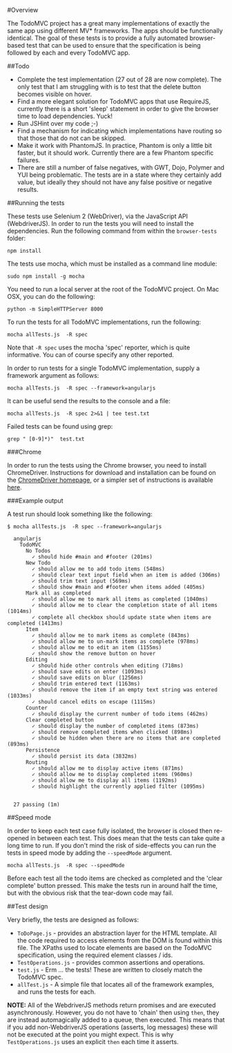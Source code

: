 #Overview

The TodoMVC project has a great many implementations of exactly the same app using different MV* frameworks. The apps should be functionally identical. The goal of these tests is to provide a fully automated browser-based test that can be used to ensure that the specification is being followed by each and every TodoMVC app.

##Todo

 + Complete the test implementation (27 out of 28 are now complete). The only test that I am struggling with is to test that the delete button becomes visible on hover.
 + Find a more elegant solution for TodoMVC apps that use RequireJS, currently there is a short 'sleep' statement in order to give the browser time to load dependencies. Yuck!
 + Run JSHint over my code ;-)
 + Find a mechanism for indicating which implementations have routing so that those that do not can be skipped.
 + Make it work with PhantomJS. In practice, Phantom is only a little bit faster, but it should work. Currently there are a few Phantom specific failures.
 + There are still a number of false negatives, with GWT, Dojo, Polymer and YUI being problematic. The tests are in a state where they certainly add value, but ideally they should not have any false positive or negative results.

##Running the tests

These tests use Selenium 2 (WebDriver), via the JavaScript API (WebdriverJS).  In order to run the tests you will need to install the dependencies. Run the following command from within the `browser-tests` folder:

    npm install
    
The tests use mocha, which must be installed as a command line module:

    sudo npm install -g mocha
    
You need to run a local server at the root of the TodoMVC project. On Mac OSX, you can do the following:

	python -m SimpleHTTPServer 8000
    
To run the tests for all TodoMVC implementations, run the following:

    mocha allTests.js  -R spec
    
Note that `-R spec` uses the mocha 'spec' reporter, which is quite informative. You can of course specify any other reported.
    
In order to run tests for a single TodoMVC implementation, supply a framework argument as follows:
    
    mocha allTests.js  -R spec --framework=angularjs
    
It can be useful send the results to the console and a file:

    mocha allTests.js  -R spec 2>&1 | tee test.txt
    
Failed tests can be found using grep:

	grep " [0-9]*)"  test.txt

    
###Chrome

In order to run the tests using the Chrome browser, you need to install ChromeDriver. Instructions for download and installation can be found on the [ChromeDriver homepage](http://code.google.com/p/selenium/wiki/ChromeDriver), or a simpler set of instructions is available [here](http://damien.co/resources/how-to-install-chromedriver-mac-os-x-selenium-python-7406).

###Example output

A test run should look something like the following:

    $ mocha allTests.js  -R spec --framework=angularjs
    
	  angularjs
	    TodoMVC
	      No Todos
	        ✓ should hide #main and #footer (201ms)
	      New Todo
	        ✓ should allow me to add todo items (548ms)
	        ✓ should clear text input field when an item is added (306ms)
	        ✓ should trim text input (569ms)
	        ✓ should show #main and #footer when items added (405ms)
	      Mark all as completed
	        ✓ should allow me to mark all items as completed (1040ms)
	        ✓ should allow me to clear the completion state of all items (1014ms)
	        ✓ complete all checkbox should update state when items are completed (1413ms)
	      Item
	        ✓ should allow me to mark items as complete (843ms)
	        ✓ should allow me to un-mark items as complete (978ms)
	        ✓ should allow me to edit an item (1155ms)
	        ✓ should show the remove button on hover 
	      Editing
	        ✓ should hide other controls when editing (718ms)
	        ✓ should save edits on enter (1093ms)
	        ✓ should save edits on blur (1256ms)
	        ✓ should trim entered text (1163ms)
	        ✓ should remove the item if an empty text string was entered (1033ms)
	        ✓ should cancel edits on escape (1115ms)
	      Counter
	        ✓ should display the current number of todo items (462ms)
	      Clear completed button
	        ✓ should display the number of completed items (873ms)
	        ✓ should remove completed items when clicked (898ms)
	        ✓ should be hidden when there are no items that are completed (893ms)
	      Persistence
	        ✓ should persist its data (3832ms)
	      Routing
	        ✓ should allow me to display active items (871ms)
	        ✓ should allow me to display completed items (960ms)
	        ✓ should allow me to display all items (1192ms)
	        ✓ should highlight the currently applied filter (1095ms)
	
	
	  27 passing (1m)
    
##Speed mode

In order to keep each test case fully isolated, the browser is closed then re-opened in between each test. This does mean that the tests can take quite a long time to run. If you don't mind the risk of side-effects you can run the tests in speed mode by adding the `--speedMode` argument.

	mocha allTests.js  -R spec --speedMode
	
Before each test all the todo items are checked as completed and the 'clear complete' button pressed. This make the tests run in around half the time, but with the obvious risk that the tear-down code may fail.

##Test design

Very briefly, the tests are designed as follows:

 + `ToDoPage.js` - provides an abstraction layer for the HTML template. All the code required to access elements from the DOM is found within this file. The XPaths used to locate elements are based on the TodoMVC specification, using the required element classes / ids.
 + `TestOperations.js` - provides common assertions and operations.
 + `test.js` - Erm … the tests! These are written to closely match the TodoMVC spec.
 + `allTest.js` - A simple file that locates all of the framework examples, and runs the tests for each.
 
**NOTE:** All of the WebdriverJS methods return promises and are executed asynchronously. However, you do not have to 'chain' then using `then`, they are instead automagically added to a queue, then executed. This means that if you add non-WebdriverJS operations (asserts, log messages) these will not be executed at the point you might expect. This is why `TestOperations.js` uses an explicit `then` each time it asserts.

	
 
  